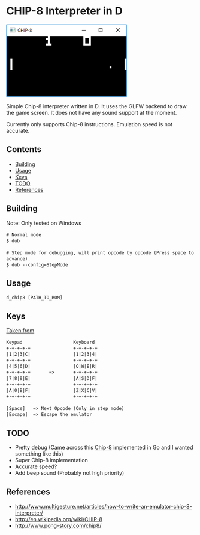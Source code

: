 CHIP-8 Interpreter in D
=======================
![alt text](https://raw.githubusercontent.com/zgoh/d_chip8/master/screenshots/Pong.png)

Simple Chip-8 interpreter written in D. It uses the GLFW backend to draw the game screen. It does not have any sound support at the moment.

Currently only supports Chip-8 instructions. Emulation speed is not accurate.

Contents
--------
* [Building](#building-only-tested-on-windows)
* [Usage](#usage)
* [Keys](#keys)
* [TODO](#todo)
* [References](#references)

Building
--------
Note: Only tested on Windows

    # Normal mode
    $ dub
    
    # Step mode for debugging, will print opcode by opcode (Press space to advance).
    $ dub --config=StepMode
    
Usage
-----
    d_chip8 [PATH_TO_ROM]
    
Keys
----
[Taken from](http://www.multigesture.net/articles/how-to-write-an-emulator-chip-8-interpreter/)

    Keypad                   Keyboard
    +-+-+-+-+                +-+-+-+-+
    |1|2|3|C|                |1|2|3|4|
    +-+-+-+-+                +-+-+-+-+
    |4|5|6|D|                |Q|W|E|R|
    +-+-+-+-+       =>       +-+-+-+-+
    |7|8|9|E|                |A|S|D|F|
    +-+-+-+-+                +-+-+-+-+
    |A|0|B|F|                |Z|X|C|V|
    +-+-+-+-+                +-+-+-+-+
    
    [Space]   => Next Opcode (Only in step mode)
    [Escape]  => Escape the emulator
    
TODO
----
* Pretty debug (Came across this [Chip-8](https://massung.github.io/CHIP-8/) implemented in Go and I wanted something like this)
* Super Chip-8 implementation
* Accurate speed?
* Add beep sound (Probably not high priority)
    
References
----------
* http://www.multigesture.net/articles/how-to-write-an-emulator-chip-8-interpreter/
* http://en.wikipedia.org/wiki/CHIP-8
* http://www.pong-story.com/chip8/

